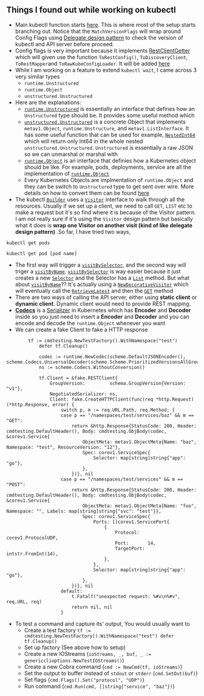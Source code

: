 ## Things I found out while working on kubectl

* Main kubectl function starts [here](https://github.com/kubernetes/kubernetes/blob/ea0764452222146c47ec826977f49d7001b0ea8c/staging/src/k8s.io/kubectl/pkg/cmd/cmd.go#L522-L525). This 
is where most of the setup starts branching out. Notice that the `MatchVersionFlags` will wrap around Config Flags using [Delegate design pattern](https://en.wikipedia.org/wiki/Delegation_pattern) to check the version of kubectl and API server before proceed.
* Config flags is very important because it implements [RestClientGetter](https://github.com/kubernetes/kubernetes/blob/master/staging/src/k8s.io/cli-runtime/pkg/genericclioptions/config_flags.go#L76) which will given use the function `ToRestConfig()`, `ToDiscoveryClient`, `ToRestMapper`and `ToRawKubeConfigLoader`. It will be added [here](https://github.com/kubernetes/kubernetes/blob/ea0764452222146c47ec826977f49d7001b0ea8c/staging/src/k8s.io/kubectl/pkg/cmd/cmd.go#L522)
* While I am working on a feature to extend `kubectl wait`, I came across 3 very similar types
  * `runtime.Unstructured`
  * `runtime.Object`
  * `unstructured.Unstructured`
* Here are the explanations: 
  * [`runtime.Unstructured`](https://github.com/kubernetes/kubernetes/blob/907d62eac8bdbb8bceea8e3767f6f3b9061a17f5/staging/src/k8s.io/apimachinery/pkg/runtime/interfaces.go#L327-L344) is essentially an interface that defines how an `Unstructured` type should be. It provides some useful method which 
  * [`unstructured.Unstructured`](https://github.com/kubernetes/kubernetes/blob/907d62eac8bdbb8bceea8e3767f6f3b9061a17f5/staging/src/k8s.io/apimachinery/pkg/apis/meta/v1/unstructured/unstructured.go#L48-L50) is a concrete Object that implements `metav1.Object`, `runtime.Unstructure`, and `metav1.ListInterface`. It has some useful function that can be used for example, [`NestedInt64`](https://github.com/kubernetes/kubernetes/blob/907d62eac8bdbb8bceea8e3767f6f3b9061a17f5/staging/src/k8s.io/apimachinery/pkg/apis/meta/v1/unstructured/helpers.go#L116) which will return only Int64 in the whole nested `unstructured.Unstructured`. `Unstructured` is essentially a raw JSON so we can unmarshal or marshal with
  * [`runtime.Object`](https://github.com/kubernetes/kubernetes/blob/907d62eac8bdbb8bceea8e3767f6f3b9061a17f5/staging/src/k8s.io/apimachinery/pkg/runtime/interfaces.go#L299-L302) is an interface that definies how a Kubernetes object should be like. For example, pods, deployments, service are all the implementation of [`runtime.Object`](https://github.com/kubernetes/kubernetes/blob/907d62eac8bdbb8bceea8e3767f6f3b9061a17f5/staging/src/k8s.io/apimachinery/pkg/runtime/interfaces.go#L299-L302)
  * Every Kubernetes Objects are implmentation of `runtime.Object` and they can be switch to `Unstructured` type to get sent over wire. More details on how to convert them can be found [here](https://stackoverflow.com/questions/53341727/how-to-submit-generic-runtime-object-to-kubernetes-api-using-client-go/53359468#53359468)
* The kubectl [`Builder`](https://github.com/kubernetes/kubernetes/blob/907d62eac8bdbb8bceea8e3767f6f3b9061a17f5/staging/src/k8s.io/cli-runtime/pkg/resource/builder.go#L52) uses a [`Visitor`](https://github.com/kubernetes/kubernetes/blob/4af19756bd1e21da288732d33d268f626adf1145/staging/src/k8s.io/cli-runtime/pkg/resource/interfaces.go#L94) interface to walk through all the resources. Usually if we set up a client, we need to call `GET`, `LIST` etc to make a request but it's so find where it is because of the Visitor pattern. I am not really sure if it's using the `Visitor` design pattern but basically what it does is **wrap one Visitor on another visit (kind of like delegate design pattern)** .So far, I have tried two ways, 
```
kubectl get pods
```
```
kubectl get pod [pod name]
```
* The first way will trigger a [`visitBySelector`](https://github.com/kubernetes/kubernetes/blob/4af19756bd1e21da288732d33d268f626adf1145/staging/src/k8s.io/cli-runtime/pkg/resource/builder.go#L875), and the second way will triger a [`visitByName`](https://github.com/kubernetes/kubernetes/blob/4af19756bd1e21da288732d33d268f626adf1145/staging/src/k8s.io/cli-runtime/pkg/resource/builder.go#L1029). [`visitBySelector`](https://github.com/kubernetes/kubernetes/blob/4af19756bd1e21da288732d33d268f626adf1145/staging/src/k8s.io/cli-runtime/pkg/resource/builder.go#L875) is way easier because it just creates a new [`Selector`](https://github.com/kubernetes/kubernetes/blob/4af19756bd1e21da288732d33d268f626adf1145/staging/src/k8s.io/cli-runtime/pkg/resource/builder.go#L914) and the Selector has a [`List`](https://github.com/kubernetes/kubernetes/blob/4af19756bd1e21da288732d33d268f626adf1145/staging/src/k8s.io/cli-runtime/pkg/resource/selector.go#L57) method. But what about [`visitByName`](https://github.com/kubernetes/kubernetes/blob/4af19756bd1e21da288732d33d268f626adf1145/staging/src/k8s.io/cli-runtime/pkg/resource/builder.go#L1029)?? It's actually using a [`NewDecorativeVisitor`](https://github.com/kubernetes/kubernetes/blob/4af19756bd1e21da288732d33d268f626adf1145/staging/src/k8s.io/cli-runtime/pkg/resource/builder.go#L1158) which will eventually call the [`RetrieveLatest`](https://github.com/kubernetes/kubernetes/blob/4af19756bd1e21da288732d33d268f626adf1145/staging/src/k8s.io/cli-runtime/pkg/resource/visitor.go#L668) and then the [`GET`](https://github.com/kubernetes/kubernetes/blob/4af19756bd1e21da288732d33d268f626adf1145/staging/src/k8s.io/cli-runtime/pkg/resource/visitor.go#L673) method
* There are two ways of calling the API server, either using **static client** or **dynamic client**. Dynamic client would need to provide REST mapping.
* [**Codecs**](https://pkg.go.dev/k8s.io/apimachinery/pkg/runtime#Codec) is a [Serializer](https://github.com/kubernetes/apimachinery/blob/v0.22.2/pkg/runtime/interfaces.go#L86) in Kubernetes which has **Encoder** and **Decoder** inside so you just need to insert a **Encoder** and **Decoder** and you can encode and decode the `runtime.Object` whenever you want
* We can create a fake Client to fake a HTTP response
```
		tf := cmdtesting.NewTestFactory().WithNamespace("test")
			defer tf.Cleanup()

			codec := runtime.NewCodec(scheme.DefaultJSONEncoder(), scheme.Codecs.UniversalDecoder(scheme.Scheme.PrioritizedVersionsAllGroups()...))
			ns := scheme.Codecs.WithoutConversion()

			tf.Client = &fake.RESTClient{
				GroupVersion:         schema.GroupVersion{Version: "v1"},
				NegotiatedSerializer: ns,
				Client: fake.CreateHTTPClient(func(req *http.Request) (*http.Response, error) {
					switch p, m := req.URL.Path, req.Method; {
					case p == "/namespaces/test/services/baz" && m == "GET":
						return &http.Response{StatusCode: 200, Header: cmdtesting.DefaultHeader(), Body: cmdtesting.ObjBody(codec, &corev1.Service{
							ObjectMeta: metav1.ObjectMeta{Name: "baz", Namespace: "test", ResourceVersion: "12"},
							Spec: corev1.ServiceSpec{
								Selector: map[string]string{"app": "go"},
							},
						})}, nil
					case p == "/namespaces/test/services" && m == "POST":
						return &http.Response{StatusCode: 200, Header: cmdtesting.DefaultHeader(), Body: cmdtesting.ObjBody(codec, &corev1.Service{
							ObjectMeta: metav1.ObjectMeta{Name: "foo", Namespace: "", Labels: map[string]string{"svc": "test"}},
							Spec: corev1.ServiceSpec{
								Ports: []corev1.ServicePort{
									{
										Protocol:   corev1.ProtocolUDP,
										Port:       14,
										TargetPort: intstr.FromInt(14),
									},
								},
								Selector: map[string]string{"app": "go"},
							},
						})}, nil
					default:
						t.Fatalf("unexpected request: %#v\n%#v", req.URL, req)
						return nil, nil
					}
```
* To test a command and capture its' output, You would usually want to 
     * Create a test factory `tf := cmdtesting.NewTestFactory().WithNamespace("test") defer tf.Cleanup()`
     * Set up factory (See above how to setup)
     * Create a new IOStreams (`ioStreams, _, buf, _ := genericclioptions.NewTestIOStreams()`)
     * Create a new Cobra command (`cmd := NewCmd(tf, ioStreams)`)
     * Set the output to buffer instead of `stdout` or `stderr` (`cmd.SetOut(buf)`)
     * Set flags (`cmd.Flags().Set("protocol", "UDP")`)
     * Run command (`cmd.Run(cmd, []string{"service", "baz"})`)



